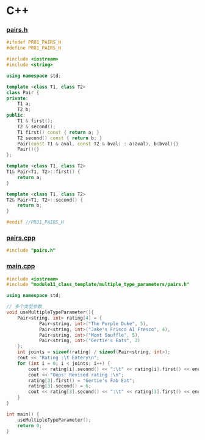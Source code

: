 # C++

<a name="Wb4tz"></a>

### [pairs.h](https://github.com/Fcscanf/Pro1/commit/6867eb44745e4da494ddb7c44a517fdc4df52900#diff-958777eec8acca0c92aa04b20649ebc403b808b9d3f965ac729658f709fa6ad1)
```cpp
#ifndef PRO1_PAIRS_H
#define PRO1_PAIRS_H

#include <iostream>
#include <string>

using namespace std;

template <class T1, class T2>
class Pair {
private:
    T1 a;
    T2 b;
public:
    T1 & first();
    T2 & second();
    T1 first() const { return a; }
    T2 second() const { return b; }
    Pair(const T1 & aval, const T2 & bval) : a(aval), b(bval){}
    Pair(){}
};

template <class T1, class T2>
T1& Pair<T1, T2>::first() {
    return a;
}

template <class T1, class T2>
T2& Pair<T1, T2>::second() {
    return b;
}

#endif //PRO1_PAIRS_H
```
<a name="8faOq"></a>
### [pairs.cpp](https://github.com/Fcscanf/Pro1/commit/6867eb44745e4da494ddb7c44a517fdc4df52900#diff-ee05d3cb0713b9fba9ae2ae84527c7ead79491f4fa13efee15f2a850882313b9)
```cpp
#include "pairs.h"
```
<a name="SVPHP"></a>
### [main.cpp](https://github.com/Fcscanf/Pro1/commit/6867eb44745e4da494ddb7c44a517fdc4df52900#diff-608d8de3fba954c50110b6d7386988f27295de845e9d7174e40095ba5efcf1bb)
```cpp
#include <iostream>
#include "module11_class_template/multiple_type_parameters/pairs.h"

using namespace std;

// 多个类型参数
void useMultipleTypeParameter(){
    Pair<string, int> rating[4] = {
            Pair<string, int>("The Purple Duke", 5),
            Pair<string, int>("Jake's Frisco AI Fresco", 4),
            Pair<string, int>("Mont Souffle", 5),
            Pair<string, int>("Gertie's Eats", 3)
    };
    int joints = sizeof(rating) / sizeof(Pair<string, int>);
    cout << "Rating :\t Eatery\n";
    for (int i = 0; i < joints; i++) {
        cout << rating[i].second() << ":\t" << rating[i].first() << endl;
        cout << "Oops! Revised rating :\n";
        rating[3].first() = "Gertie's Fab Eat";
        rating[3].second() = 6;
        cout << rating[3].second() << ":\t" << rating[3].first() << endl;
    }
}

int main() {
    useMultipleTypeParameter();
    return 0;
}
```

